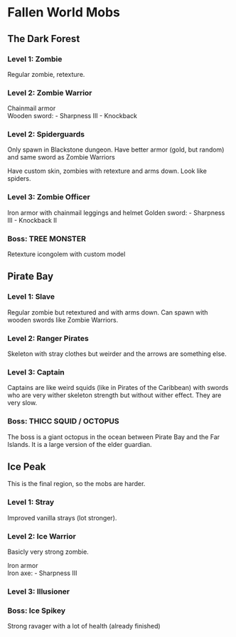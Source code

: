 # Fallen World Mobs

## The Dark Forest

### Level 1: Zombie

Regular zombie, retexture.

### Level 2: Zombie Warrior

Chainmail armor  
Wooden sword:
	- Sharpness III
	- Knockback

### Level 2: Spiderguards

Only spawn in Blackstone dungeon. Have better armor (gold, but random) and same sword as Zombie Warriors

Have custom skin, zombies with retexture and arms down. Look like spiders.

### Level 3: Zombie Officer

Iron armor with chainmail leggings and helmet
Golden sword:
	- Sharpness III
	- Knockback II
	
### Boss: TREE MONSTER

Retexture icongolem with custom model

## Pirate Bay

### Level 1: Slave

Regular zombie but retextured and with arms down. Can spawn with wooden swords like Zombie Warriors.

### Level 2: Ranger Pirates

Skeleton with stray clothes but weirder and the arrows are something else.

### Level 3: Captain

Captains are like weird squids (like in Pirates of the Caribbean) with swords who are very wither skeleton strength but without wither effect. They are very slow.

### Boss: THICC SQUID / OCTOPUS

The boss is a giant octopus in the ocean between Pirate Bay and the Far Islands. It is a large version of the elder guardian.

## Ice Peak

This is the final region, so the mobs are harder.

### Level 1: Stray

Improved vanilla strays (lot stronger).

### Level 2: Ice Warrior

Basicly very strong zombie.

Iron armor  
Iron axe:
	- Sharpness III

### Level 3: Illusioner

### Boss: Ice Spikey

Strong ravager with a lot of health (already finished)